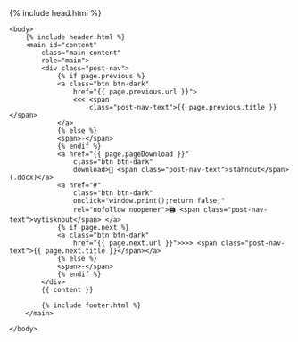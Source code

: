 <!DOCTYPE html>
<html lang="{{ site.lang | default: "cs-CZ" }}">
    {% include head.html %}

    <body>
        {% include header.html %}
        <main id="content"
            class="main-content"
            role="main">
            <div class="post-nav">
                {% if page.previous %}
                <a class="btn btn-dark"
                    href="{{ page.previous.url }}">
                    <<< <span
                        class="post-nav-text">{{ page.previous.title }}</span>
                </a>
                {% else %}
                <span>-</span>
                {% endif %}
                <a href="{{ page.pageDownload }}"
                    class="btn btn-dark"
                    download>💾 <span class="post-nav-text">stáhnout</span>(.docx)</a>
                <a href="#"
                    class="btn btn-dark"
                    onclick="window.print();return false;"
                    rel="nofollow noopener">🖨️ <span class="post-nav-text">vytisknout</span> </a>
                {% if page.next %}
                <a class="btn btn-dark"
                    href="{{ page.next.url }}">>>> <span class="post-nav-text">{{ page.next.title }}</span></a>
                {% else %}
                <span>-</span>
                {% endif %}
            </div>
            {{ content }}

            {% include footer.html %}
        </main>

    </body>

</html>